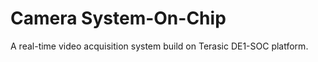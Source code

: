 Camera System-On-Chip
====

A real-time video acquisition system build on Terasic DE1-SOC platform.

